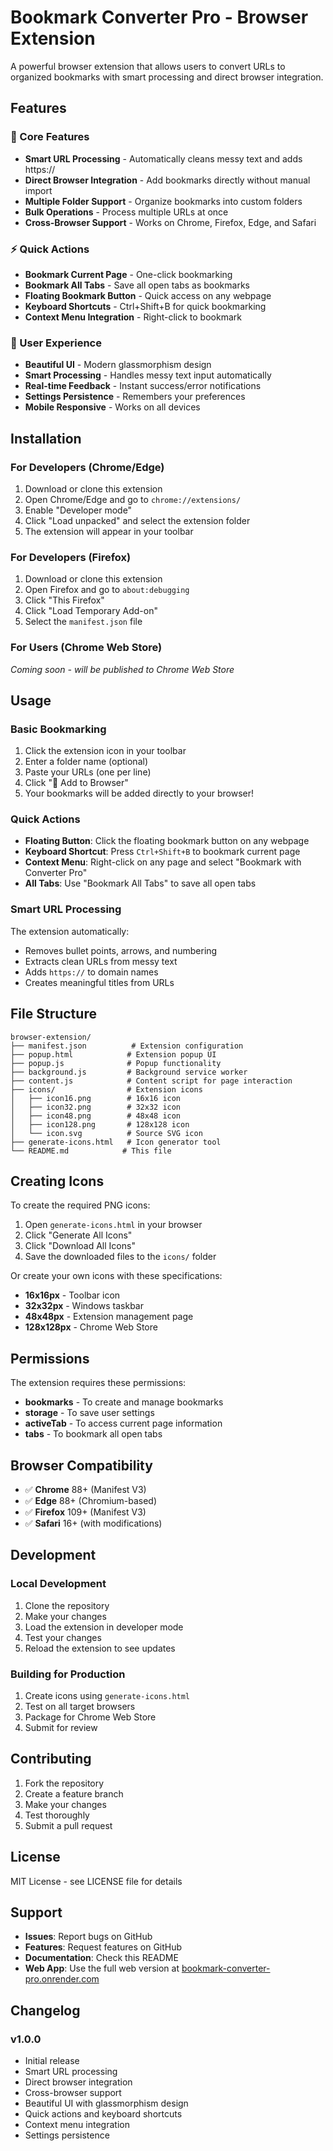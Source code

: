 # Bookmark Converter Pro - Browser Extension

A powerful browser extension that allows users to convert URLs to organized bookmarks with smart processing and direct browser integration.

## Features

### 🚀 Core Features
- **Smart URL Processing** - Automatically cleans messy text and adds https://
- **Direct Browser Integration** - Add bookmarks directly without manual import
- **Multiple Folder Support** - Organize bookmarks into custom folders
- **Bulk Operations** - Process multiple URLs at once
- **Cross-Browser Support** - Works on Chrome, Firefox, Edge, and Safari

### ⚡ Quick Actions
- **Bookmark Current Page** - One-click bookmarking
- **Bookmark All Tabs** - Save all open tabs as bookmarks
- **Floating Bookmark Button** - Quick access on any webpage
- **Keyboard Shortcuts** - Ctrl+Shift+B for quick bookmarking
- **Context Menu Integration** - Right-click to bookmark

### 🎨 User Experience
- **Beautiful UI** - Modern glassmorphism design
- **Smart Processing** - Handles messy text input automatically
- **Real-time Feedback** - Instant success/error notifications
- **Settings Persistence** - Remembers your preferences
- **Mobile Responsive** - Works on all devices

## Installation

### For Developers (Chrome/Edge)
1. Download or clone this extension
2. Open Chrome/Edge and go to `chrome://extensions/`
3. Enable "Developer mode"
4. Click "Load unpacked" and select the extension folder
5. The extension will appear in your toolbar

### For Developers (Firefox)
1. Download or clone this extension
2. Open Firefox and go to `about:debugging`
3. Click "This Firefox"
4. Click "Load Temporary Add-on"
5. Select the `manifest.json` file

### For Users (Chrome Web Store)
*Coming soon - will be published to Chrome Web Store*

## Usage

### Basic Bookmarking
1. Click the extension icon in your toolbar
2. Enter a folder name (optional)
3. Paste your URLs (one per line)
4. Click "🚀 Add to Browser"
5. Your bookmarks will be added directly to your browser!

### Quick Actions
- **Floating Button**: Click the floating bookmark button on any webpage
- **Keyboard Shortcut**: Press `Ctrl+Shift+B` to bookmark current page
- **Context Menu**: Right-click on any page and select "Bookmark with Converter Pro"
- **All Tabs**: Use "Bookmark All Tabs" to save all open tabs

### Smart URL Processing
The extension automatically:
- Removes bullet points, arrows, and numbering
- Extracts clean URLs from messy text
- Adds `https://` to domain names
- Creates meaningful titles from URLs

## File Structure

```
browser-extension/
├── manifest.json          # Extension configuration
├── popup.html            # Extension popup UI
├── popup.js              # Popup functionality
├── background.js         # Background service worker
├── content.js            # Content script for page interaction
├── icons/                # Extension icons
│   ├── icon16.png        # 16x16 icon
│   ├── icon32.png        # 32x32 icon
│   ├── icon48.png        # 48x48 icon
│   ├── icon128.png       # 128x128 icon
│   └── icon.svg          # Source SVG icon
├── generate-icons.html   # Icon generator tool
└── README.md            # This file
```

## Creating Icons

To create the required PNG icons:

1. Open `generate-icons.html` in your browser
2. Click "Generate All Icons"
3. Click "Download All Icons"
4. Save the downloaded files to the `icons/` folder

Or create your own icons with these specifications:
- **16x16px** - Toolbar icon
- **32x32px** - Windows taskbar
- **48x48px** - Extension management page
- **128x128px** - Chrome Web Store

## Permissions

The extension requires these permissions:
- **bookmarks** - To create and manage bookmarks
- **storage** - To save user settings
- **activeTab** - To access current page information
- **tabs** - To bookmark all open tabs

## Browser Compatibility

- ✅ **Chrome** 88+ (Manifest V3)
- ✅ **Edge** 88+ (Chromium-based)
- ✅ **Firefox** 109+ (Manifest V3)
- ✅ **Safari** 16+ (with modifications)

## Development

### Local Development
1. Clone the repository
2. Make your changes
3. Load the extension in developer mode
4. Test your changes
5. Reload the extension to see updates

### Building for Production
1. Create icons using `generate-icons.html`
2. Test on all target browsers
3. Package for Chrome Web Store
4. Submit for review

## Contributing

1. Fork the repository
2. Create a feature branch
3. Make your changes
4. Test thoroughly
5. Submit a pull request

## License

MIT License - see LICENSE file for details

## Support

- **Issues**: Report bugs on GitHub
- **Features**: Request features on GitHub
- **Documentation**: Check this README
- **Web App**: Use the full web version at [bookmark-converter-pro.onrender.com](https://bookmark-converter-pro.onrender.com)

## Changelog

### v1.0.0
- Initial release
- Smart URL processing
- Direct browser integration
- Cross-browser support
- Beautiful UI with glassmorphism design
- Quick actions and keyboard shortcuts
- Context menu integration
- Settings persistence
